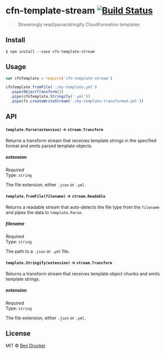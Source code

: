 # cfn-template-stream [![Build Status](https://travis-ci.org/bendrucker/cfn-template-stream.svg?branch=master)](https://travis-ci.org/bendrucker/cfn-template-stream)

> Streamingly read/parse/stringify CloudFormation templates


## Install

```
$ npm install --save cfn-template-stream
```


## Usage

```js
var cfnTemplate = require('cfn-template-stream')

cfnTemplate.fromFile('./my-template.yml')
  .pipe(ObjectTransform())
  .pipe(cfnTemplate.Stringify('.yml'))
  .pipe(fs.createWriteStream('./my-template-transformed.yml'))
```

## API

#### `template.Parse(extension)` -> `stream.Transform`

Returns a transform stream that receives template strings in the specified format and emits parsed template objects.

##### extension

*Required*  
Type: `string`

The file extension, either `.json` or `.yml`.

#### `template.fromFile(filename)` -> `stream.Readable`

Returns a readable stream that auto-detects the file type from the `filename` and pipes the data to `template.Parse`.

##### filename

*Required*  
Type: `string`

The path to a `.json` or `.yml` file.

#### `template.Stringify(extension)` -> `stream.Transform`

Returns a transform stream that receives template object chunks and emits template strings.

##### extension

*Required*  
Type: `string`

The file extension, either `.json` or `.yml`.


## License

MIT © [Ben Drucker](http://bendrucker.me)
